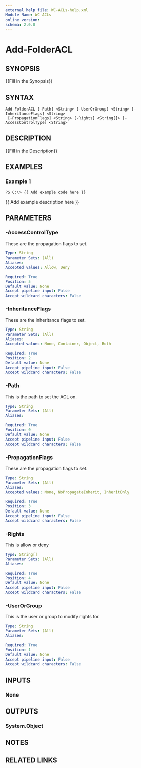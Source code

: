 ```yaml
---
external help file: WC-ACLs-help.xml
Module Name: WC-ACLs
online version: 
schema: 2.0.0
---
```


# Add-FolderACL

## SYNOPSIS
{{Fill in the Synopsis}}

## SYNTAX

```
Add-FolderACL [-Path] <String> [-UserOrGroup] <String> [-InheritanceFlags] <String>
 [-PropagationFlags] <String> [-Rights] <String[]> [-AccessControlType] <String>
```

## DESCRIPTION
{{Fill in the Description}}

## EXAMPLES

### Example 1
```
PS C:\> {{ Add example code here }}
```

{{ Add example description here }}

## PARAMETERS

### -AccessControlType
These are the propagation flags to set.

```yaml
Type: String
Parameter Sets: (All)
Aliases: 
Accepted values: Allow, Deny

Required: True
Position: 5
Default value: None
Accept pipeline input: False
Accept wildcard characters: False
```

### -InheritanceFlags
These are the inheritance flags to set.

```yaml
Type: String
Parameter Sets: (All)
Aliases: 
Accepted values: None, Container, Object, Both

Required: True
Position: 2
Default value: None
Accept pipeline input: False
Accept wildcard characters: False
```

### -Path
This is the path to set the ACL on.

```yaml
Type: String
Parameter Sets: (All)
Aliases: 

Required: True
Position: 0
Default value: None
Accept pipeline input: False
Accept wildcard characters: False
```

### -PropagationFlags
These are the propagation flags to set.

```yaml
Type: String
Parameter Sets: (All)
Aliases: 
Accepted values: None, NoPropagateInherit, InheritOnly

Required: True
Position: 3
Default value: None
Accept pipeline input: False
Accept wildcard characters: False
```

### -Rights
This is allow or deny

```yaml
Type: String[]
Parameter Sets: (All)
Aliases: 

Required: True
Position: 4
Default value: None
Accept pipeline input: False
Accept wildcard characters: False
```

### -UserOrGroup
This is the user or group to modify rights for.

```yaml
Type: String
Parameter Sets: (All)
Aliases: 

Required: True
Position: 1
Default value: None
Accept pipeline input: False
Accept wildcard characters: False
```

## INPUTS

### None


## OUTPUTS

### System.Object

## NOTES

## RELATED LINKS

